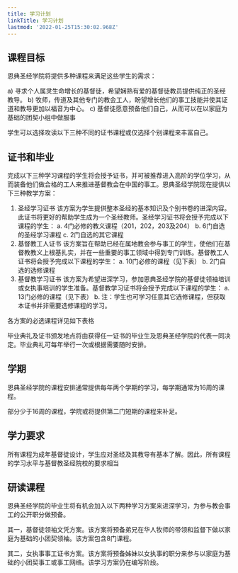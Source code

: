 ```yaml
---
title: 学习计划
linkTitle: 学习计划
lastmod: '2022-01-25T15:30:02.968Z'
---
```


## 课程目标

恩典圣经学院将提供多种课程来满足这些学生的需求：

a) 寻求个人属灵生命增长的基督徒，希望娴熟有爱的基督徒教员提供纯正的圣经教导。
b) 牧师，传道及其他专门的教会工人，盼望增长他们的事工技能并使其证道和教导更加以福音为中心。
c) 基督徒愿意预备他们自己，从而可以在以家庭为基础的团契小组中做服事

学生可以选择攻读以下三种不同的证书课程或仅选择个别课程来丰富自己。

## 证书和毕业

完成以下三种学习课程的学生将会授予证书，并可被推荐进入高阶的学位学习，从而装备他们做合格的工人来推进基督教会在中国的事工。恩典圣经学院现在提供以下三种教学方案：

1. 圣经学习证书
该方案为学生提供整本圣经的基本知识及个别书卷的进深内容。此证书将更好的帮助学生成为一个圣经教师。圣经学习证书将会授予完成以下课程的学生：
    a. 4门必修的教义课程（201，202，203及204）
    b. 6门自选的圣经学习课程
    c. 2门自选的其它课程
2. 基督教工人证书
该方案旨在帮助已经在属地教会参与事工的学生，使他们在基督教教义上根基扎实，并在一些重要的事工领域中得到专门训练。基督教工人证书将会授予完成以下课程的学生：
    a. 10门必修的课程（见下表）
    b. 2门自选的选修课程
3. 基督教学习证书
该方案为希望进深学习，参加恩典圣经学院的基督徒领袖培训或女执事培训的学生准备。基督教学习证书将会授予完成以下课程的学生：
    a. 13门必修的课程（见下表）
    b. 注：学生也可学习任意其它选修课程，但获取本证书并非需要选修课程的学习。

各方案的必选课程详见如下表格

毕业典礼及证书颁发地点将由获得任一证书的毕业生及恩典圣经学院的代表一同决定。毕业典礼可每年举行一次或根据需要随时安排。

## 学期

恩典圣经学院的课程安排通常提供每年两个学期的学习，每学期通常为16周的课程。

部分少于16周的课程，学院或将提供第二门短期的课程来补足。

## 学力要求

所有课程为成年基督徒设计，学生应对圣经及其教导有基本了解。因此，所有课程的学习水平与基督教圣经院校的要求相当

## 研读课程

恩典圣经学院的毕业生将有机会加入以下两种学习方案来进深学习，为参与教会事工的公开职分做预备。

其一，基督徒领袖文凭方案。该方案将预备弟兄在华人牧师的带领和监督下做以家庭为基础的小团契领袖。该方案包含8门课程。

其二，女执事事工证书方案。该方案将预备姊妹以女执事的职分来参与以家庭为基础的小团契事工或事工网络。该学习方案仍在编写阶段。
